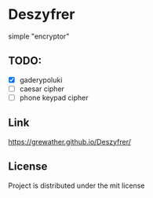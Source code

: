 # Deszyfrer
simple "encryptor"





## TODO:
- [x] gaderypoluki
- [ ] caesar cipher
- [ ] phone keypad cipher

## Link
https://grewather.github.io/Deszyfrer/

## License
Project is distributed under the mit license
